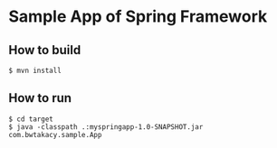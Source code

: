 Sample App of Spring Framework
==============================

How to build
-------------

```
$ mvn install
```

How to run
-----------

```
$ cd target
$ java -classpath .:myspringapp-1.0-SNAPSHOT.jar com.bwtakacy.sample.App
```
